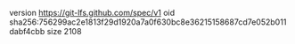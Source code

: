 version https://git-lfs.github.com/spec/v1
oid sha256:756299ac2e1813f29d1920a7a0f630bc8e36215158687cd7e052b011dabf4cbb
size 2108
